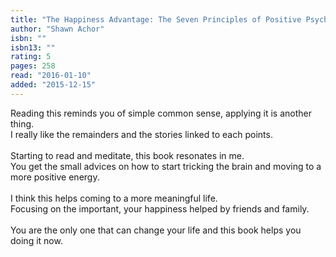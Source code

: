 ```yaml
---
title: "The Happiness Advantage: The Seven Principles of Positive Psychology that Fuel Success and Performance at Work"
author: "Shawn Achor"
isbn: ""
isbn13: ""
rating: 5
pages: 258
read: "2016-01-10"
added: "2015-12-15"
---
```

Reading this reminds you of simple common sense, applying it is another thing.<br/>I really like the remainders and the stories linked to each points.<br/><br/>Starting to read and meditate, this book resonates in me.<br/>You get the small advices on how to start tricking the brain and moving to a more positive energy.<br/><br/>I think this helps coming to a more meaningful life.<br/>Focusing on the important, your happiness helped by friends and family.<br/><br/>You are the only one that can change your life and this book helps you doing it now.
